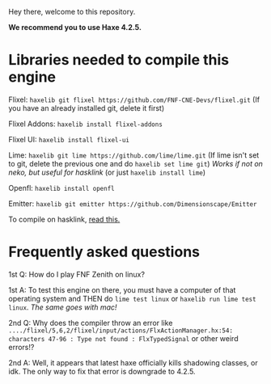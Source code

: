 Hey there, welcome to this repository.

**We recommend you to use Haxe 4.2.5.**

# Libraries needed to compile this engine

Flixel: ``haxelib git flixel https://github.com/FNF-CNE-Devs/flixel.git`` (If you have an already installed git, delete it first)

Flixel Addons: ``haxelib install flixel-addons``

Flixel UI: ``haxelib install flixel-ui``

Lime: ``haxelib git lime https://github.com/lime/lime.git`` (If lime isn't set to git, delete the previous one and do ``haxelib set lime git``) *Works if not on neko, but useful for hasklink* (or just ``haxelib install lime``)

Openfl: ``haxelib install openfl``

Emitter: ``haxelib git emitter https://github.com/Dimensionscape/Emitter``

To compile on hasklink, [read this.](https://haxe.org/manual/target-hl-getting-started.html)

# Frequently asked questions

1st Q: How do I play FNF Zenith on linux?

1st A: To test this engine on there, you must have a computer of that operating system and THEN do ``lime test linux`` or ``haxelib run lime test linux``. *The same goes with mac!*

2nd Q: Why does the compiler throw an error like ``..../flixel/5,6,2/flixel/input/actions/FlxActionManager.hx:54: characters 47-96 : Type not found : FlxTypedSignal`` or other weird errors!?

2nd A: Well, it appears that latest haxe officially kills shadowing classes, or idk. The only way to fix that error is downgrade to 4.2.5.